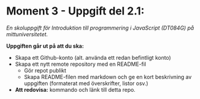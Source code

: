 # **Moment 3 - Uppgift del 2.1:**
_En skoluppgift för Introduktion till programmering i JavaScript (DT084G) på mittuniversitetet._

**Uppgiften går ut på att du ska:**
* Skapa ett Github-konto (alt. använda ett redan befintligt konto)
* Skapa ett nytt remote repository med en README-fil  
    * Gör repot publikt  
    * Skapa README-filen med markdown och ge en kort beskrivning av uppgiften (formaterat med överskrifter, listor osv.)  
* **Att redovisa:** kommando och länk till detta repo.
